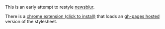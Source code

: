 This is an early attempt to restyle [newsblur](https://www.newsblur.com). 

There is a [chrome extension (click to install)](https://github.com/qfwqfw/newsblur-css/raw/master/chrome.crx) that loads an [gh-pages hosted](https://github.com/qfwqfw/newsblur-css/blob/gh-pages/simple.css) version of the stylesheet.
